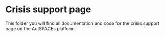 # Crisis support page

This folder you will find all documentation and code for the crisis support page on the AutSPACEs platform. 
